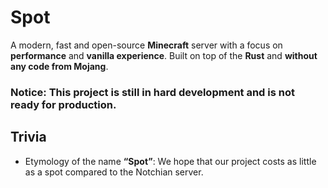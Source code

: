 # Spot
A modern, fast and open-source **Minecraft** server with a focus on **performance** and **vanilla experience**. Built on top of the **Rust** and **without any code from Mojang**.

### Notice: This project is still in hard development and is not ready for production.

## Trivia

- Etymology of the name **“Spot”**: We hope that our project costs as little as a spot compared to the Notchian server.
